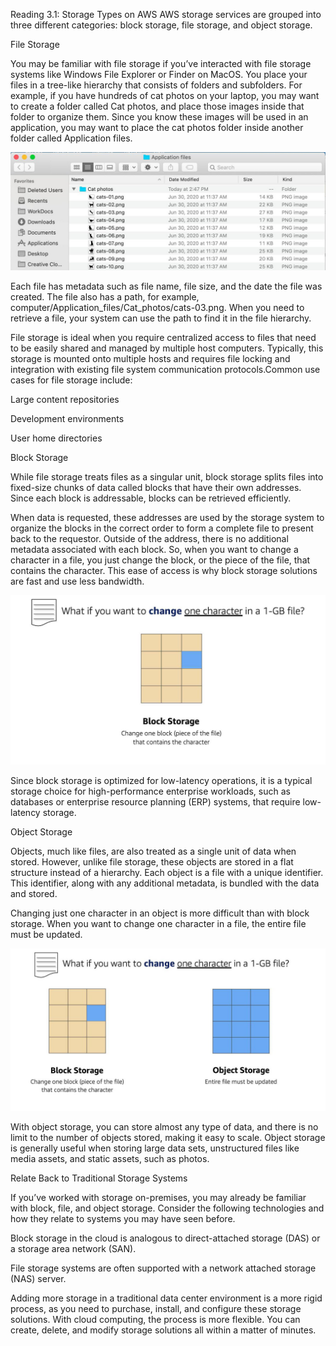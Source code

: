 Reading 3.1: Storage Types on AWS
AWS storage services are grouped into three different categories: block storage, file storage, and object storage.

File Storage

You may be familiar with file storage if you’ve interacted with file storage systems like Windows File Explorer or Finder on MacOS. You place your files in a tree-like hierarchy that consists of folders and subfolders. For example, if you have hundreds of cat photos on your laptop, you may want to create a folder called Cat photos, and place those images inside that folder to organize them. Since you know these images will be used in an application, you may want to place the cat photos folder inside another folder called Application files.

![Alt text](image.png)

Each file has metadata such as file name, file size, and the date the file was created. The file also has a path, for example, computer/Application_files/Cat_photos/cats-03.png. When you need to retrieve a file, your system can use the path to find it in the file hierarchy.

File storage is ideal when you require centralized access to files that need to be easily shared and managed by multiple host computers. Typically, this storage is mounted onto multiple hosts and requires file locking and integration with existing file system communication protocols.Common use cases for file storage include:

Large content repositories

Development environments

User home directories

Block Storage

While file storage treats files as a singular unit, block storage splits files into fixed-size chunks of data called blocks that have their own addresses. Since each block is addressable, blocks can be retrieved efficiently.

When data is requested, these addresses are used by the storage system to organize the blocks in the correct order to form a complete file to present back to the requestor. Outside of the address, there is no additional metadata associated with each block. So, when you want to change a character in a file, you just change the block, or the piece of the file, that contains the character. This ease of access is why block storage solutions are fast and use less bandwidth. 

![Alt text](image-1.png)

Since block storage is optimized for low-latency operations, it is a typical storage choice for high-performance enterprise workloads, such as databases or enterprise resource planning (ERP) systems, that require low-latency storage.

Object Storage

Objects, much like files, are also treated as a single unit of data when stored. However, unlike file storage, these objects are stored in a flat structure instead of a hierarchy. Each object is a file with a unique identifier. This identifier, along with any additional metadata, is bundled with the data and stored.

Changing just one character in an object is more difficult than with block storage. When you want to change one character in a file, the entire file must be updated.

![Alt text](image-2.png)

 With object storage, you can store almost any type of data, and there is no limit to the number of objects stored, making it easy to scale. Object storage is generally useful when storing large data sets, unstructured files like media assets, and static assets, such as photos.

Relate Back to Traditional Storage Systems

If you’ve worked with storage on-premises, you may already be familiar with block, file, and object storage. Consider the following technologies and how they relate to systems you may have seen before.

Block storage in the cloud is analogous to direct-attached storage (DAS) or a storage area network (SAN).

File storage systems are often supported with a network attached storage (NAS) server.

Adding more storage in a traditional data center environment is a more rigid process, as you need to purchase, install, and configure these storage solutions. With cloud computing, the process is more flexible. You can create, delete, and modify storage solutions all within a matter of minutes.
